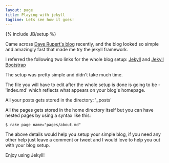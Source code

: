 ```yaml
---
layout: page
title: Playing with jekyll
tagline: Lets see how it goes!
---
```

{% include JB/setup %}

Came across [Dave Rupert's blog](http://daverupert.com) recently, and the blog looked so simple and amazingly fast that made me try the jekyll framework.

I referred the following two links for the whole blog setup: [Jekyll](http://jekyllrb.com/) and [Jekyll Bootstrap](http://jekyllbootstrap.com/)

The setup was pretty simple and didn't take much time.

The file you will have to edit after the whole setup is done is going to be - 'index.md' which reflects what appears on your blog's homepage.

All your posts gets stored in the directory: '_posts'

All the pages gets stored in the home directory itself but you can have nested pages by using a syntax like this:

	$ rake page name="pages/about.md"

The above details would help you setup your simple blog, if you need any other help just leave a comment or tweet and I would love to help you out with your blog setup.

Enjoy using Jekyll!
